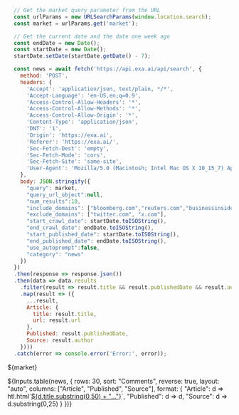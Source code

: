 ```js
  // Get the market query parameter from the URL
  const urlParams = new URLSearchParams(window.location.search);
  const market = urlParams.get('market');

  // Get the current date and the date one week ago
  const endDate = new Date();
  const startDate = new Date();
  startDate.setDate(startDate.getDate() - 7);

  const news = await fetch('https://api.exa.ai/api/search', {
    method: 'POST',
    headers: {
      'Accept': 'application/json, text/plain, */*',
      'Accept-Language': 'en-US,en;q=0.9',
      'Access-Control-Allow-Headers': '*',
      'Access-Control-Allow-Methods': '*',
      'Access-Control-Allow-Origin': '*',
      'Content-Type': 'application/json',
      'DNT': '1',
      'Origin': 'https://exa.ai',
      'Referer': 'https://exa.ai/',
      'Sec-Fetch-Dest': 'empty',
      'Sec-Fetch-Mode': 'cors',
      'Sec-Fetch-Site': 'same-site',
      'User-Agent': 'Mozilla/5.0 (Macintosh; Intel Mac OS X 10_15_7) AppleWebKit/537.36 (KHTML, like Gecko) Chrome/124.0.0.0 Safari/537.36'
    },
    body: JSON.stringify({
      "query": market,
      "query_url_object":null,
      "num_results":10,
      "include_domains": ["bloomberg.com","reuters.com","businessinsider.com","ft.com", "nyt.com", "npr.org", "politico.com","wsj.com","cnbc.com","forbes.com","marketwatch.com", "seekingalpha.com"],
      "exclude_domains": ["twitter.com", "x.com"],
      "start_crawl_date": startDate.toISOString(),
      "end_crawl_date": endDate.toISOString(),
      "start_published_date": startDate.toISOString(),
      "end_published_date": endDate.toISOString(),
      "use_autoprompt":false,
      "category": "news"
    })
  })
  .then(response => response.json())
  .then(data => data.results
    .filter(result => result.title && result.publishedDate && result.author && result.author != "None")
    .map(result => ({
      ...result,
      Article: {
        title: result.title,
        url: result.url
      },
      Published: result.publishedDate,
      Source: result.author
    })))
  .catch(error => console.error('Error:', error));
```

<div>
  <p>${market}</p>
  <div>
      ${Inputs.table(news, {
      rows: 30, 
      sort: "Comments", 
      reverse: true,
      layout: "auto",
      columns: ["Article", "Published", "Source"],
      format: {
        "Article": d => htl.html`<a href="${d.url}" target="_blank">${d.title.substring(0,50) + "..."}</a>`,
        "Published": d => d,
        "Source": d => d.substring(0,25)
      }
    })}
  </div>
</div>